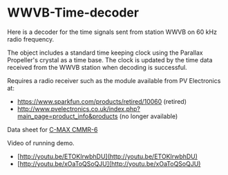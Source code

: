 # WWVB-Time-decoder

Here is a decoder for the time signals sent from station WWVB on 60 kHz radio frequency.

The object includes a standard time keeping clock using the Parallax Propeller's crystal as a time base. The clock is updated by the time data received from the WWVB station when decoding is successful.

Requires a radio receiver such as the module available from PV Electronics at: 
 - https://www.sparkfun.com/products/retired/10060 (retired)
 - http://www.pvelectronics.co.uk/index.php?main_page=product_info&products (no longer available)

Data sheet for [C-MAX CMMR-6](http://w8an.net/cmmr6/CMMR-6P-A2-1.pdf)

Video of running demo.
 - [http://youtu.be/ETOKIrwbhDU](http://youtu.be/ETOKIrwbhDU) 
 - [http://youtu.be/xOaToQSoQJU](http://youtu.be/xOaToQSoQJU)
